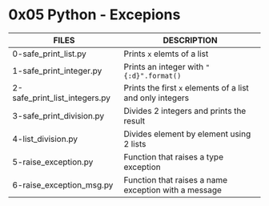 # 0x05 Python - Excepions

|FILES|DESCRIPTION|
|---|---|
|0-safe_print_list.py| Prints ```x``` elemts of a list|
|1-safe_print_integer.py| Prints an integer with ```"{:d}".format()```|
|2-safe_print_list_integers.py| Prints the first ```x``` elements of a list and only integers|
|3-safe_print_division.py| Divides 2 integers and prints the result|
|4-list_division.py| Divides element by element using 2 lists|
|5-raise_exception.py| Function that raises a type exception|
|6-raise_exception_msg.py| Function that raises a name exception with a message|
